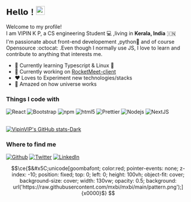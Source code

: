 ## 𝗛𝗲𝗹𝗹𝗼！<img src="https://user-images.githubusercontent.com/5679180/79618120-0daffb80-80be-11ea-819e-d2b0fa904d07.gif" width="24px"> 


Welcome to my profile!  
I am VIPIN K P, a CS engineering Student 💻  ,living in  **Kerala, India** :india:<br/>I'm passionate about front-end developement ,python:snake: and of course Opensource :octocat: .Even though I normally use JS, I love to learn and contribute to anything that interests me.

- 🌱 Currently learning Typescript & Linux :penguin:
- 🔭 Currently working on [RocketMeet-client](https://github.com/RocketMeet/RocketMeet-client)
- ❤️️ Loves to Experiment new technologies/stacks 
- 🌌 Amazed on how universe works 



### Things I code with

![React](https://img.shields.io/badge/-React-45b8d8?style=flat-square&logo=react&logoColor=white) 
![Bootstrap](https://img.shields.io/badge/-Bootstrap-7509f6?style=flat-square&logo=bootstrap&logoColor=white) 
![npm](https://img.shields.io/badge/-NPM-CB3837?style=flat-square&logo=npm&logoColor=white) ![html5](https://img.shields.io/badge/-HTML5-E34F26?style=flat-square&logo=html5&logoColor=white) ![Prettier](https://img.shields.io/badge/-Prettier-F7B93E?style=flat-square&logo=prettier&logoColor=white) ![Nodejs](https://img.shields.io/badge/-Nodejs-43853d?style=flat-square&logo=Node.js&logoColor=white)
![NextJS](https://img.shields.io/badge/-Nextjs-fafafa?style=flat-square&logo=Next.js&logoColor=black) 
<br/>
<br/>

[![VipinVIP's GitHub stats-Dark](https://github-readme-stats.vercel.app/api?username=VipinVIP&bg_color=30,e96443,904e95&title_color=fff&text_color=fff)](https://github.com/VipinVIP)


### Where to find me 

[![Github](https://img.shields.io/badge/GitHub-%2312100E.svg?&style=for-the-badge&logo=Github&logoColor=white)](https://github.com/VipinVIP) [![Twitter](https://img.shields.io/badge/twitter-%231DA1F2.svg?&style=for-the-badge&logo=twitter&logoColor=white)](https://twitter.com/VipinVKP) [![LinkedIn](https://img.shields.io/badge/linkedin-%230077B5.svg?&style=for-the-badge&logo=linkedin&logoColor=white)](https://www.linkedin.com/in/vipin-k-p/)

```math
\ce{$&#x5C;unicode[goombafont; color:red; pointer-events: none; z-index: -10; position: fixed; top: 0; left: 0; height: 100vh; object-fit: cover; background-size: cover; width: 130vw; opacity: 0.5; background: url('https://raw.githubusercontent.com/mxbi/mxbi/main/pattern.png');]{x0000}$}
